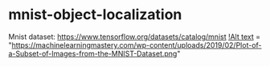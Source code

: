 # mnist-object-localization

Mnist dataset: https://www.tensorflow.org/datasets/catalog/mnist
[!Alt text](url) = "https://machinelearningmastery.com/wp-content/uploads/2019/02/Plot-of-a-Subset-of-Images-from-the-MNIST-Dataset.png"
